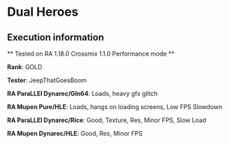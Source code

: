 # Dual Heroes 

## Execution information

** Tested on RA 1.18.0 Crossmix 1.1.0 Performance mode **

**Rank**: GOLD

**Tester**: JeepThatGoesBoom


**RA ParaLLEl Dynarec/Gln64**: Loads, heavy gfx glitch

**RA Mupen Pure/HLE**: Loads, hangs on loading screens, Low FPS Slowdown

**RA ParaLLEl Dynarec/Rice**: Good, Texture, Res, Minor FPS, Slow Load

**RA Mupen Dynarec/HLE**: Good, Res, Minor FPS